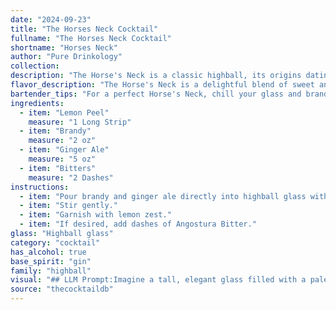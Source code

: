 ```yaml
---
date: "2024-09-23"
title: "The Horses Neck Cocktail"
fullname: "The Horses Neck Cocktail"
shortname: "Horses Neck"
author: "Pure Drinkology"
collection:
description: "The Horse's Neck is a classic highball, its origins dating back to the early 20th century.  This simple yet elegant cocktail features the refreshing combination of brandy, ginger ale, and bitters, topped with a lemon twist for a citrusy finish. "
flavor_description: "The Horse's Neck is a delightful blend of sweet and spicy, with a refreshing, citrusy twist. The brandy's rich, fruity notes are balanced by the ginger ale's effervescence and the bitters' subtle, aromatic complexity.  The lemon peel adds a bright, zesty element, creating a harmonious and invigorating cocktail.  It's a classic for a reason, delivering a clean and enjoyable drinking experience. "
bartender_tips: "For a perfect Horse's Neck, chill your glass and brandy beforehand. Use a good quality brandy with strong notes. Don't over-muddle the lemon peel - just express its oils over the drink. Gently pour the ginger ale to maintain its fizz, and add just a dash of bitters for complexity. Finally, garnish with a long, curled lemon peel. "
ingredients:
  - item: "Lemon Peel"
    measure: "1 Long Strip"
  - item: "Brandy"
    measure: "2 oz"
  - item: "Ginger Ale"
    measure: "5 oz"
  - item: "Bitters"
    measure: "2 Dashes"
instructions:
  - item: "Pour brandy and ginger ale directly into highball glass with ice cubes."
  - item: "Stir gently."
  - item: "Garnish with lemon zest."
  - item: "If desired, add dashes of Angostura Bitter."
glass: "Highball glass"
category: "cocktail"
has_alcohol: true
base_spirit: "gin"
family: "highball"
visual: "## LLM Prompt:Imagine a tall, elegant glass filled with a pale amber liquid, like a sunset over a sandy beach.  The top is crowned with a mountain of ice, its edges sparkling like tiny diamonds in the dim light.  A single, curled lemon peel, its edges tinged with a hint of green, peeks out from the ice, adding a touch of citrusy elegance.  The drink itself is alive with tiny bubbles, a testament to the ginger ale that gives it its effervescence.  The air around it is subtly infused with a hint of spice, the whisper of bitters adding complexity to the sweetness of the brandy.  **Describe this cocktail in detail, focusing on its visual appeal, color, and textures.  Pay special attention to the presence of the lemon peel, the ice, and the bubbling ginger ale.** "
source: "thecocktaildb"
---
```


